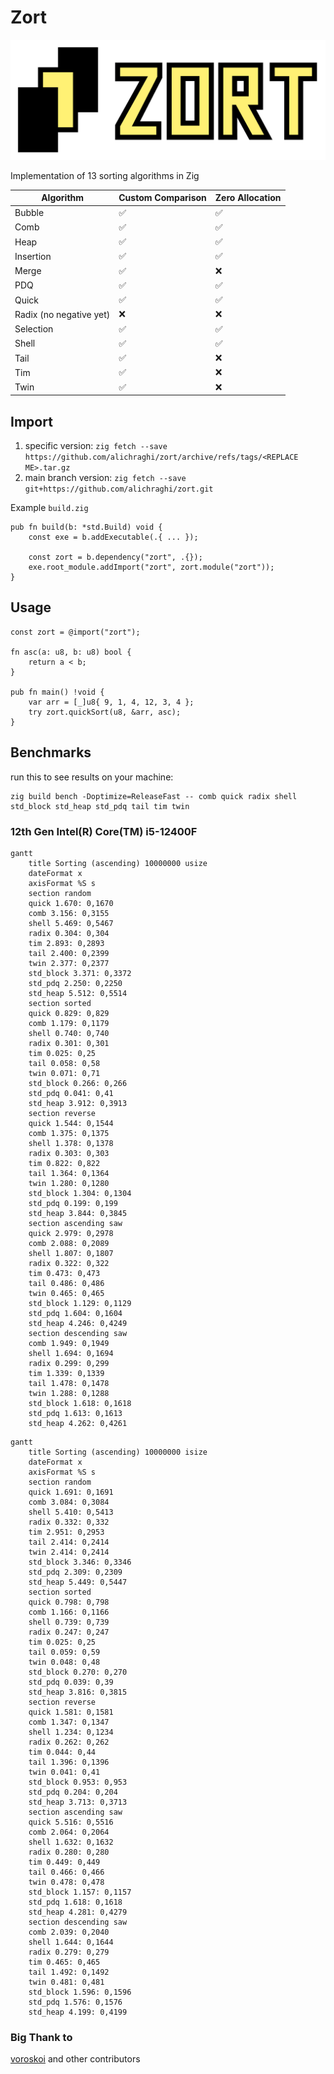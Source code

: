 # Zort

![logo](/media/logo.png)

Implementation of 13 sorting algorithms in Zig

| Algorithm               | Custom Comparison | Zero Allocation |
| ----------------------- | ----------------- | --------------- |
| Bubble                  | ✅                | ✅              |
| Comb                    | ✅                | ✅              |
| Heap                    | ✅                | ✅              |
| Insertion               | ✅                | ✅              |
| Merge                   | ✅                | ❌              |
| PDQ                     | ✅                | ✅              |
| Quick                   | ✅                | ✅              |
| Radix (no negative yet) | ❌                | ❌              |
| Selection               | ✅                | ✅              |
| Shell                   | ✅                | ✅              |
| Tail                    | ✅                | ❌              |
| Tim                     | ✅                | ❌              |
| Twin                    | ✅                | ❌              |

## Import

1. specific version: `zig fetch --save https://github.com/alichraghi/zort/archive/refs/tags/<REPLACE ME>.tar.gz`
2. main branch version: `zig fetch --save git+https://github.com/alichraghi/zort.git`

Example `build.zig`

```zig
pub fn build(b: *std.Build) void {
    const exe = b.addExecutable(.{ ... });

    const zort = b.dependency("zort", .{});
    exe.root_module.addImport("zort", zort.module("zort"));
}
```

## Usage

```zig
const zort = @import("zort");

fn asc(a: u8, b: u8) bool {
    return a < b;
}

pub fn main() !void {
    var arr = [_]u8{ 9, 1, 4, 12, 3, 4 };
    try zort.quickSort(u8, &arr, asc);
}
```

## Benchmarks

run this to see results on your machine:
```
zig build bench -Doptimize=ReleaseFast -- comb quick radix shell std_block std_heap std_pdq tail tim twin
```

### 12th Gen Intel(R) Core(TM) i5-12400F

```mermaid
gantt
    title Sorting (ascending) 10000000 usize
    dateFormat x
    axisFormat %S s
    section random
    quick 1.670: 0,1670
    comb 3.156: 0,3155
    shell 5.469: 0,5467
    radix 0.304: 0,304
    tim 2.893: 0,2893
    tail 2.400: 0,2399
    twin 2.377: 0,2377
    std_block 3.371: 0,3372
    std_pdq 2.250: 0,2250
    std_heap 5.512: 0,5514
    section sorted
    quick 0.829: 0,829
    comb 1.179: 0,1179
    shell 0.740: 0,740
    radix 0.301: 0,301
    tim 0.025: 0,25
    tail 0.058: 0,58
    twin 0.071: 0,71
    std_block 0.266: 0,266
    std_pdq 0.041: 0,41
    std_heap 3.912: 0,3913
    section reverse
    quick 1.544: 0,1544
    comb 1.375: 0,1375
    shell 1.378: 0,1378
    radix 0.303: 0,303
    tim 0.822: 0,822
    tail 1.364: 0,1364
    twin 1.280: 0,1280
    std_block 1.304: 0,1304
    std_pdq 0.199: 0,199
    std_heap 3.844: 0,3845
    section ascending saw
    quick 2.979: 0,2978
    comb 2.088: 0,2089
    shell 1.807: 0,1807
    radix 0.322: 0,322
    tim 0.473: 0,473
    tail 0.486: 0,486
    twin 0.465: 0,465
    std_block 1.129: 0,1129
    std_pdq 1.604: 0,1604
    std_heap 4.246: 0,4249
    section descending saw
    comb 1.949: 0,1949
    shell 1.694: 0,1694
    radix 0.299: 0,299
    tim 1.339: 0,1339
    tail 1.478: 0,1478
    twin 1.288: 0,1288
    std_block 1.618: 0,1618
    std_pdq 1.613: 0,1613
    std_heap 4.262: 0,4261
```

```mermaid
gantt
    title Sorting (ascending) 10000000 isize
    dateFormat x
    axisFormat %S s
    section random
    quick 1.691: 0,1691
    comb 3.084: 0,3084
    shell 5.410: 0,5413
    radix 0.332: 0,332
    tim 2.951: 0,2953
    tail 2.414: 0,2414
    twin 2.414: 0,2414
    std_block 3.346: 0,3346
    std_pdq 2.309: 0,2309
    std_heap 5.449: 0,5447
    section sorted
    quick 0.798: 0,798
    comb 1.166: 0,1166
    shell 0.739: 0,739
    radix 0.247: 0,247
    tim 0.025: 0,25
    tail 0.059: 0,59
    twin 0.048: 0,48
    std_block 0.270: 0,270
    std_pdq 0.039: 0,39
    std_heap 3.816: 0,3815
    section reverse
    quick 1.581: 0,1581
    comb 1.347: 0,1347
    shell 1.234: 0,1234
    radix 0.262: 0,262
    tim 0.044: 0,44
    tail 1.396: 0,1396
    twin 0.041: 0,41
    std_block 0.953: 0,953
    std_pdq 0.204: 0,204
    std_heap 3.713: 0,3713
    section ascending saw
    quick 5.516: 0,5516
    comb 2.064: 0,2064
    shell 1.632: 0,1632
    radix 0.280: 0,280
    tim 0.449: 0,449
    tail 0.466: 0,466
    twin 0.478: 0,478
    std_block 1.157: 0,1157
    std_pdq 1.618: 0,1618
    std_heap 4.281: 0,4279
    section descending saw
    comb 2.039: 0,2040
    shell 1.644: 0,1644
    radix 0.279: 0,279
    tim 0.465: 0,465
    tail 1.492: 0,1492
    twin 0.481: 0,481
    std_block 1.596: 0,1596
    std_pdq 1.576: 0,1576
    std_heap 4.199: 0,4199
```

### Big Thank to

[voroskoi](https://github.com/voroskoi) and other contributors
